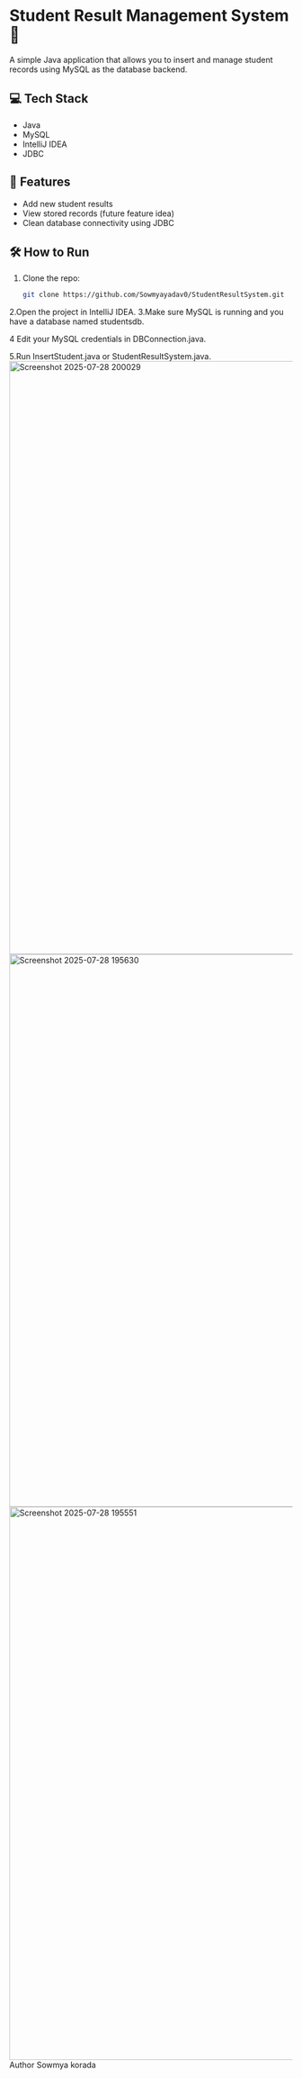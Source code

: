 # Student Result Management System 📝

A simple Java application that allows you to insert and manage student records using MySQL as the database backend.

## 💻 Tech Stack
- Java
- MySQL
- IntelliJ IDEA
- JDBC

## 🚀 Features
- Add new student results
- View stored records (future feature idea)
- Clean database connectivity using JDBC

## 🛠️ How to Run
1. Clone the repo:
   ```bash
   git clone https://github.com/Sowmyayadav0/StudentResultSystem.git
2.Open the project in IntelliJ IDEA.
3.Make sure MySQL is running and you have a database named studentsdb.

4 Edit your MySQL credentials in DBConnection.java.

5.Run InsertStudent.java or StudentResultSystem.java.
<img width="1911" height="1054" alt="Screenshot 2025-07-28 200029" src="https://github.com/user-attachments/assets/8f8ef112-51d1-4399-a8ed-87f720d7813b" />
<img width="1850" height="982" alt="Screenshot 2025-07-28 195630" src="https://github.com/user-attachments/assets/46726441-b753-4cdb-be04-99fa7a21c1f6" />
<img width="1905" height="983" alt="Screenshot 2025-07-28 195551" src="https://github.com/user-attachments/assets/14e99d41-e0b9-48f2-b73f-030b3233d86d" />
Author
Sowmya korada

